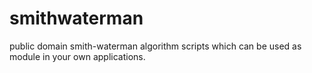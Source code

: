 # smithwaterman

public domain smith-waterman algorithm scripts which can be used as module in your own applications.



